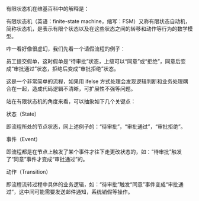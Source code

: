 有限状态机在维基百科中的解释是：

有限状态机（英语：finite-state machine，缩写：FSM）又称有限状态自动机，简称状态机，是表示有限个状态以及在这些状态之间的转移和动作等行为的数学模型。

咋一看好像很虚幻，我们先看一个请假流程的例子：

员工提交假单，这时假单是“待审批”状态，上级可以“同意”或“拒绝”，同意后变成“审批通过”状态，拒绝后变成“审批拒绝”状态。

这是一个非常简单的流程，如果用 ifelse 方式处理会发现逻辑判断和业务处理耦合在一起，造成代码逻辑不清晰，可扩展性不强等问题。

站在有限状态机的角度来看，可以抽象如下几个关键点：

状态（State）

即流程所处的节点状态，同上述例子的：“待审批”，“审批通过”，“审批拒绝”。

事件（Event）

即流程都是在节点上触发了某个事件才往下走更改状态的，如：“待审批”触发了“同意”事件才变成“审批通过”的。

动作（Transition）

即流程流转过程中具体的业务逻辑，如：“待审批”触发“同意”事件变成“审批通过”，这中间可能需要发送邮件通知，系统销假等操作。